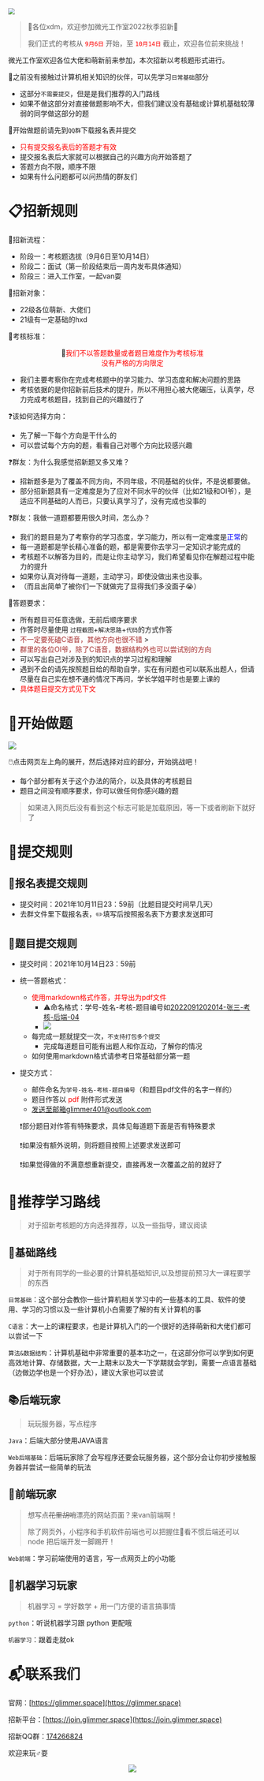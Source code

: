 <img src="File/image/join.png" style="zoom: 80%;" />

> 🎊各位xdm，欢迎参加微光工作室2022秋季招新🎊
>  
> 我们正式的考核从<font color="red"> `9月6日` </font>开始，至<font color="red"> `10月14日` </font>截止，欢迎各位前来挑战！


微光工作室欢迎各位大佬和萌新前来参加，本次招新以考核题形式进行。

🔴之前没有接触过计算机相关知识的伙伴，可以先学习`日常基础`部分

- 这部分`不需要提交`，但是是我们推荐的入门路线
- 如果不做这部分对直接做题影响不大，但我们建议没有基础或计算机基础较薄弱的同学做这部分的题

🔴开始做题前请先到`QQ群`下载报名表并提交

-  <font color="red">只有提交报名表后的答题才有效 </font>
-  提交报名表后大家就可以根据自己的兴趣方向开始答题了 
-  答题方向不限，顺序不限 
-  如果有什么问题都可以问热情的群友们 

# 📋招新规则

🧾招新流程：

- 阶段一：考核题选拔（9月6日至10月14日）
- 阶段二：面试（第一阶段结束后一周内发布具体通知）
- 阶段三：进入工作室，一起van耍

🧾招新对象：

- 22级各位萌新、大佬们
- 21级有一定基础的hxd

🧾考核标准：

<center>🔴<font color="red">我们不以答题数量或者题目难度作为考核标准</font></center>
<center><font color="red">没有严格的方向限定</font></center>

- 我们主要考察你在完成考核题中的学习能力、学习态度和解决问题的思路
- 考核依据的是你招新前后技术的提升，所以不用担心被大佬碾压，认真学，尽力完成考核题目，找到自己的兴趣就行了

❓该如何选择方向：

- 先了解一下每个方向是干什么的
- 可以尝试每个方向的题，看看自己对哪个方向比较感兴趣

❓群友：为什么我感觉招新题又多又难？

- 招新题多是为了覆盖不同方向，不同年级，不同基础的伙伴，不是说都要做。
- 部分招新题具有一定难度是为了应对不同水平的伙伴（比如21级和OI爷），是适应不同基础的人而已，只要认真学习了，没有完成也没事的

❓群友：我做一道题都要用很久时间，怎么办？

- 我们的题目是为了考察你的学习态度，学习能力，所以有一定难度是<font color=blue>正常</font>的
- 每一道题都是学长精心准备的题，都是需要你去学习一定知识才能完成的
- 考核题不以解答为目的，而是让你主动学习，我们希望看见你在解题过程中能力的提升
- 如果你认真对待每一道题，主动学习，即使没做出来也没事。
- （而且出简单了被你们一下就做完了显得我们多没面子😭）

🔔答题要求：

-  所有题目可任意选做，无前后顺序要求 
-  作答时尽量使用 `过程截图`+`解决思路`+`代码`的方式作答 
-  <font color=Brown>不一定要死磕C语音，其他方向也很不错 </font>>
-  <font color=Brown>群里的各位OI爷，除了C语音，数据结构外也可以尝试别的方向 </font>
-  可以写出自己对涉及到的知识点的学习过程和理解 
-  遇到不会的请先按照题目给的帮助自学，实在有问题也可以联系出题人，但请尽量在自己实在想不通的情况下再问，学长学姐平时也是要上课的 
-  <font color=red>具体题目提交方式见下文</font> 

# 📜开始做题

![](File/image/说明.png)

🖱️点击网页左上角的展开，然后选择对应的部分，开始挑战吧！

- 每个部分都有关于这个办法的简介，以及具体的考核题目
- 题目之间没有顺序要求，你可以做任何你感兴趣的题

> 如果进入网页后没有看到这个标志可能是加载原因，等一下或者刷新下就好了

# 📧提交规则

## 📄报名表提交规则

- 提交时间：2021年10月11日23：59前（比题目提交时间早几天）
- 去群文件里下载报名表，✏️填写后按照报名表下方要求发送即可

## 📄题目提交规则

- 提交时间：2021年10月14日23：59前

- 统一答题格式：

  - <font color=red>使用markdown格式作答，并导出为pdf文件</font>
    - ⚠️命名格式：学号-姓名-考核-题目编号如<u>2022091202014-张三-考核-后端-04</u>
    - ![](File/image/R1.png)
  - 每完成一题就提交一次，`不支持打包多个提交`
    - 完成每道题目可能有出题人和你互动，了解你的情况
  - 如何使用markdown格式请参考日常基础部分第一题

- 提交方式：

  - 邮件命名为`学号-姓名-考核-题目编号`（和题目pdf文件的名字一样的）
  - 题目作答以 <font color=red>pdf</font> 附件形式发送
  - 发送至邮箱glimmer401@outlook.com

  ❗部分题目对作答有特殊要求，具体见每道题下面是否有特殊要求

  ❗如果没有额外说明，则将题目按照上述要求发送即可

  ❗如果觉得做的不满意想重新提交，直接再发一次覆盖之前的就好了



# 🔑推荐学习路线

> 对于招新考核题的方向选择推荐，以及一些指导，建议阅读


## 📖基础路线

> 对于所有同学的一些必要的计算机基础知识,以及想提前预习大一课程要学的东西


`日常基础`：这个部分会教你一些计算机相关学习中的一些基本的工具、软件的使用、学习的习惯以及一些计算机小白需要了解的有关计算机的事

`C语言`：大一上的课程要求，也是计算机入门的一个很好的选择萌新和大佬们都可以尝试一下

`算法&数据结构`：计算机基础中非常重要的基本功之一，在这部分你可以学到如何更高效地计算、存储数据，大一上期末以及大一下学期就会学到，需要一点语言基础（边做边学也是一个好办法），建议大家也可以尝试

## 📚后端玩家

> 玩玩服务器，写点程序


`Java`：后端大部分使用JAVA语言

`Web后端基础`：后端玩家除了会写程序还要会玩服务器，这个部分会让你初步接触服务器并尝试一些简单的玩法

## 📕前端玩家

> 想写点~~花里胡哨~~漂亮的网站页面？来van前端啊！
>  
> 除了网页外，小程序和手机软件前端也可以把握住🤏看不惯后端还可以 node 把后端开发一脚踢开！


`Web前端`：学习前端使用的语言，写一点网页上的小功能

## 📔机器学习玩家

> 机器学习 = 学好数学 + 用一门方便的语言搞事情


`python`：听说机器学习跟 python 更配哦

`机器学习`：跟着走就ok

# 📬联系我们

官网：[https://glimmer.space](https://glimmer.space)

招新平台：[https://join.glimmer.space](https://join.glimmer.space)

招新QQ群：[174266824](https://jq.qq.com/?_wv=1027&k=KYjuOwgT)

欢迎来玩♂耍

<div align=center><a href="https://jq.qq.com/?_wv=1027&k=KYjuOwgT" ><img src="File/image/2022微光工作室招新群群聊二维码.png"> </a></div>
